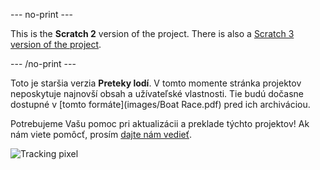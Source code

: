 --- no-print ---

This is the **Scratch 2** version of the project. There is also a [Scratch 3 version of the project](https://projects.raspberrypi.org/sk-SK/projects/boat-race).

--- /no-print ---

Toto je staršia verzia **Preteky lodí**. V tomto momente stránka projektov neposkytuje najnovší obsah a užívateľské vlastnosti. Tie budú dočasne dostupné v [tomto formáte](images/Boat Race.pdf) pred ich archiváciou.

Potrebujeme Vašu pomoc pri aktualizácii a preklade týchto projektov! Ak nám viete pomôcť, prosím [dajte nám vedieť](https://rpf.io/translators).

![Tracking pixel](https://code.org/api/hour/begin_codeclub_boatrace.png)
